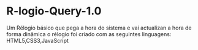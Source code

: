 # R-logio-Query-1.0
Um Rélogio básico  que pega a hora do sistema  e vai actualizan a hora de forma dinâmica o rélogio foi criado com as seguintes linguagens: HTML5,CSS3,JavaScript
